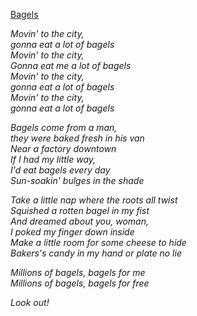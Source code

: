[Bagels](https://www.youtube.com/watch?v=wvAnQqVJ3XQ)  
  
*Movin' to the city,*  
*gonna eat a lot of bagels*  
*Movin' to the city,*  
*Gonna eat me a lot of bagels*  
*Movin' to the city,*  
*gonna eat a lot of bagels*  
*Movin' to the city,*  
*gonna eat a lot of bagels*  
  
*Bagels come from a man,*  
*they were baked fresh in his van*  
*Near a factory downtown*  
*If I had my little way,*  
*I'd eat bagels every day*  
*Sun-soakin' bulges in the shade*  
  
*Take a little nap where the roots all twist*  
*Squished a rotten bagel in my fist*  
*And dreamed about you, woman,*  
*I poked my finger down inside*  
*Make a little room for some cheese to hide*  
*Bakers's candy in my hand or plate no lie*  
  
*Millions of bagels, bagels for me*  
*Millions of bagels, bagels for free*  
  
*Look out!*  
